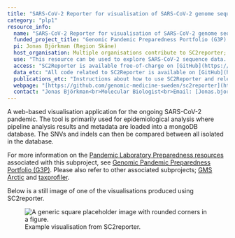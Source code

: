 ```yaml
---
title: "SARS-CoV-2 Reporter for visualisation of SARS-CoV-2 genome sequence data (SC2reporter)"
category: "plp1"
resource_info:
  name: "SARS-CoV-2 Reporter for visualisation of SARS-CoV-2 genome sequence data (SC2reporter)"
  funded_project_title: "Genomic Pandemic Preparedness Portfolio (G3P) (PLP1 capability)"
  pi: Jonas Björkman (Region Skåne)
  host_organisation: Multiple organisations contribute to SC2reporter;  Region Skåne (initial developer), Lund University, Karolinska Institutet, Karolinska University Hospital, GMS
  use: "This resource can be used to explore SARS-CoV-2 sequence data. The tool has multiple features:<br><ul><li>List all variants a single isolate contains. This includes nuc and aa changes over the complete genome including the coverage, frequency, and prevalence of the mutation in your own dataset.</li><li>Compare the isolate with all other isolates in your database within a set number of variant differences.</li><li>Show pango and nextstrain clades</li><li>Every mutation and type is hyperlinked to external resources for additional information</li><li>A dashboard that gives an overview of types over time</li><li>A rerun tool that helps evaluate reruns of isolates in the lab.</li><li>Visualise phylogenetic trees of selected isolates</li></ul><br>We are currently working on a new release where we will be:<br><br></ul><li>Separating the back end from the front end.</li><li>Rewriting the front end in React and back end to FastAPI</li><li>Adapt the database model and interface to be able to handle more virus types than SARS-CoV-2</li><li>Improving the functionality of the tree drawing and its algorithms</li><li>Restructuring the database schema for faster handling</li></ul>"
  access: "SC2Reporter is available free-of-charge on [GitHub](https://github.com/genomic-medicine-sweden/sc2reporter)."
  data_etc: "All code related to SC2Reporter is available on [GitHub](https://github.com/genomic-medicine-sweden/sc2reporter)."
  publications_etc: "Instructions about how to use SC2Reporter and relevant reports are available on [GitHub](https://github.com/genomic-medicine-sweden/sc2reporter)."
  webpage: "[https://github.com/genomic-medicine-sweden/sc2reporter](https://github.com/genomic-medicine-sweden/sc2reporter)"
  contact: "Jonas Björkman<br>Molecular Biologist<br>Email: [Jonas.bjorkman@skane.se](mailto:Jonas.bjorkman@skane.se)"
---
```


A web-based visualisation application for the ongoing SARS-CoV-2 pandemic. The tool is primarily used for epidemiological analysis where pipeline analysis results and metadata are loaded into a mongoDB database. The SNVs and indels can then be compared between all isolated in the database.

For more information on the [Pandemic Laboratory Preparedness resources](/resources/) associated with this subproject, see [Genomic Pandemic Preparedness Portfolio (G3P)](/resources/g3p/). Please also refer to other associated subprojects; [GMS Arctic](/resources-subprojects/gms-arctic/) and [taxprofiler](/resources-subprojects/taxprofiler/).

Below is a still image of one of the visualisations produced using SC2reporter.

<figure class="figure">
  <img src="/resorces/reporter_pangograph.png" class="figure-img img-fluid" alt="A generic square placeholder image with rounded corners in a figure.">
  <figcaption class="figure-caption">Example visualisation from SC2reporter.</figcaption>
</figure>

